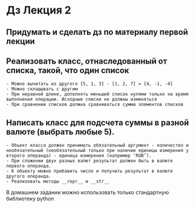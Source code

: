 # Дз Лекция 2

## Придумать и сделать дз по материалу первой лекции
## Реализовать класс, отнаследованный от списка, такой, что один список
	- Можно вычитать из другого [5, 1, 3] - [1, 2, 7] = [4, -1, -4]
	- Можно складывать с другим
	- При неравной длине, дополнять меньший список нулями только на время выполнения операции. Исходные списки не должны изменяться
	- При сравнении списков должна сравниваться сумма элементов списков

## Написать класс для подсчета суммы в разной валюте (выбрать любые 5).

	- Объект класса должен принимать обязательный аргумент - количество и необязательный (необязательный только при наличии единицы измерения у второго операнда) - единица измерения (например ‘RUB’).
	- При сложении двух разных валют результат должен быть в валюте первого операнда.
	- К объекту можно прибавить число и получить результат в валюте другого операнда.
	- Реализовать методы __repr__ и __str__


 
В домашнем задании можно использовать только стандартную библиотеку python